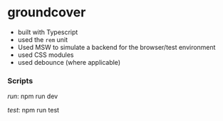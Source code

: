# groundcover

- built with Typescript
- used the `rem` unit
- Used MSW to simulate a backend for the browser/test environment
- used CSS modules
- used debounce (where applicable)

### Scripts

*run*: npm run dev

*test*: npm run test

